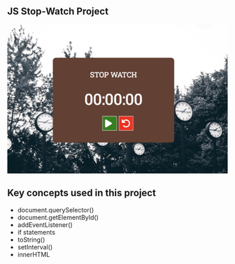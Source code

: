 ## JS Stop-Watch Project
![Alt text](image.png)

## Key concepts used in this project
- document.querySelector()
- document.getElementById()
- addEventListener()
- if statements
- toString()
- setInterval()
- innerHTML